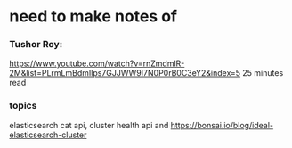 # need to make notes of
### Tushor Roy:
https://www.youtube.com/watch?v=rnZmdmlR-2M&list=PLrmLmBdmIlps7GJJWW9I7N0P0rB0C3eY2&index=5
25 minutes read

### topics
elasticsearch cat api, cluster health api and
https://bonsai.io/blog/ideal-elasticsearch-cluster


 	